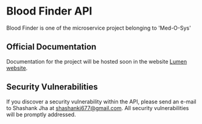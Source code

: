 # Blood Finder API

Blood Finder is one of the microservice project belonging to 'Med-O-Sys'

## Official Documentation

Documentation for the project will be hosted soon in the website [Lumen website](https://lumen.laravel.com/docs).

## Security Vulnerabilities

If you discover a security vulnerability within the API, please send an e-mail to Shashank Jha at shashankj677@gmail.com. All security vulnerabilities will be promptly addressed.
